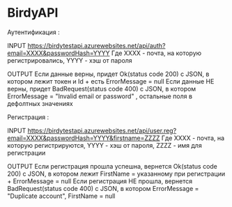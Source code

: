 # BirdyAPI

Аутентификация :

INPUT
https://birdytestapi.azurewebsites.net/api/auth?email=XXXX&passwordHash=YYYY
Где XXXX - почта, на которую регистрировались, YYYY - хэш от пароля

OUTPUT
Если данные верны, придет Ok(status code 200) с JSON, в котором лежит токен и Id 
\+ есть ErrorMessage = null 
Если данные НЕ верны, придет BadRequest(status code 400) с JSON, в котором ErrorMessage = "Invalid email or password" , 
остальные поля в дефолтных значениях

Регистрация : 

INPUT
https://birdytestapi.azurewebsites.net/api/user.reg?email=XXXX&passwordHash=YYYY&firstname=ZZZZ
Где XXXX - почта, на которую регистрируются, YYYY - хэш от пароля, ZZZZ - имя для регистрации

OUTPUT
Если регистрация прошла успешна, вернется Ok(status code 200) с JSON, в котором лежит FirstName = указанному при регистрации
\+ ErrorMessage = null
Если регистрация НЕ прошла, вернется BadRequest(status code 400) с JSON, в котором ErrorMessage = "Duplicate account", FirstName = null
